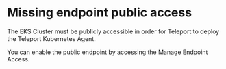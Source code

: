 # Missing endpoint public access
The EKS Cluster must be publicly accessible in order for Teleport to deploy the Teleport Kubernetes Agent.

You can enable the public endpoint by accessing the Manage Endpoint Access.